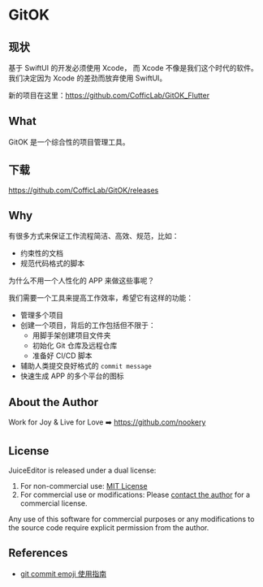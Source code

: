 # GitOK

## 现状

基于 SwiftUI 的开发必须使用 Xcode， 而 Xcode 不像是我们这个时代的软件。  
我们决定因为 Xcode 的差劲而放弃使用 SwiftUI。

新的项目在这里：<https://github.com/CofficLab/GitOK_Flutter>

## What

GitOK 是一个综合性的项目管理工具。

## 下载

<https://github.com/CofficLab/GitOK/releases>

## Why

有很多方式来保证工作流程简洁、高效、规范，比如：

- 约束性的文档
- 规范代码格式的脚本

为什么不用一个人性化的 APP 来做这些事呢？

我们需要一个工具来提高工作效率，希望它有这样的功能：

- 管理多个项目
- 创建一个项目，背后的工作包括但不限于：
  - 用脚手架创建项目文件夹
  - 初始化 Git 仓库及远程仓库
  - 准备好 CI/CD 脚本
- 辅助人类提交良好格式的 `commit message`
- 快速生成 APP 的多个平台的图标

## About the Author

Work for Joy & Live for Love ➡️ <https://github.com/nookery>

## License

JuiceEditor is released under a dual license:

1. For non-commercial use: [MIT License](LICENSE)
2. For commercial use or modifications: Please [contact the author](https://github.com/nookery) for a commercial license.

Any use of this software for commercial purposes or any modifications to the source code require explicit permission from the author.

## References

- [git commit emoji 使用指南](https://github.com/liuchengxu/git-commit-emoji-cn)
